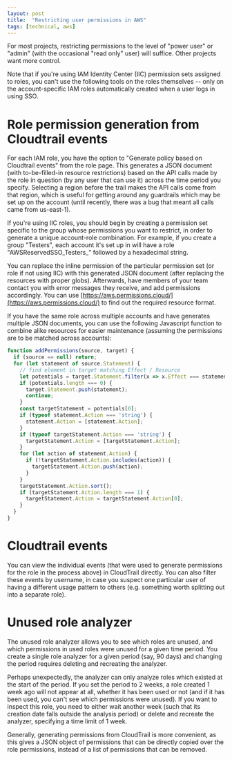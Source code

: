 ```yaml
---
layout: post
title:  "Restricting user permissions in AWS"
tags: [technical, aws]
---
```


For most projects, restricting permissions to the level of "power user" or "admin" (with the occasional "read only" user) will suffice. Other projects want more control.

Note that if you're using IAM Identity Center (IIC) permission sets assigned to roles, you can't use the following tools on the roles themselves -- only on the account-specific IAM roles automatically created when a user logs in using SSO.

# Role permission generation from Cloudtrail events

For each IAM role, you have the option to "Generate policy based on Cloudtrail events" from the role page. This generates a JSON document (with to-be-filled-in resource restrictions) based on the API calls made by the role in question (by any user that can use it) across the time period you specify. Selecting a region before the trail makes the API calls come from that region, which is useful for getting around any guardrails which may be set up on the account (until recently, there was a bug that meant all calls came from us-east-1).

If you're using IIC roles, you should begin by creating a permission set specific to the group whose permissions you want to restrict, in order to generate a unique account-role combination. For example, if you create a group "Testers", each account it's set up in will have a role "AWSReservedSSO\_Testers\_" followed by a hexadecimal string.

You can replace the inline permission of the particular permission set (or role if not using IIC) with this generated JSON document (after replacing the resources with proper globs). Afterwards, have members of your team contact you with error messages they receive, and add permissions accordingly. You can use [https://aws.permissions.cloud/](https://aws.permissions.cloud/) to find out the required resource format.

If you have the same role across multiple accounts and have generates multiple JSON documents, you can use the following Javascript function to combine alike resources for easier maintenance (assuming the permissions are to be matched across accounts):
```js
function addPermissions(source, target) {
  if (source == null) return;
  for (let statement of source.Statement) {
    // find element in target matching Effect / Resource
    let potentials = target.Statement.filter(x => x.Effect === statement.Effect && x.Resource === statement.Resource);
    if (potentials.length === 0) {
      target.Statement.push(statement);
      continue;
    }
    const targetStatement = potentials[0];
    if (typeof statement.Action === 'string') {
      statement.Action = [statement.Action];
    }
    if (typeof targetStatement.Action === 'string') {
      targetStatement.Action = [targetStatement.Action];
    }
    for (let action of statement.Action) {
      if (!targetStatement.Action.includes(action)) {
        targetStatement.Action.push(action);
      }
    }
    targetStatement.Action.sort();
    if (targetStatement.Action.length === 1) {
      targetStatement.Action = targetStatement.Action[0];
    }
  }
}
```

# Cloudtrail events

You can view the individual events (that were used to generate permissions for the role in the process above) in CloudTrail directly. You can also filter these events by username, in case you suspect one particular user of having a different usage pattern to others (e.g. something worth splitting out into a separate role).

# Unused role analyzer

The unused role analyzer allows you to see which roles are unused, and which permissions in used roles were unused for a given time period. You create a single role analyzer for a given period (say, 90 days) and changing the period requires deleting and recreating the analyzer.

Perhaps unexpectedly, the analyzer can only analyze roles which existed at the start of the period. If you set the period to 2 weeks, a role created 1 week ago will not appear at all, whether it has been used or not (and if it has been used, you can't see which permissions were unused). If you want to inspect this role, you need to either wait another week (such that its creation date falls outside the analysis period) or delete and recreate the analyzer, specifying a time limit of 1 week.

Generally, generating permissions from CloudTrail is more convenient, as this gives a JSON object of permissions that can be directly copied over the role permissions, instead of a list of permissions that can be removed.
